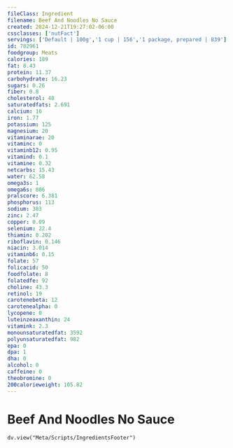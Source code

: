 ```yaml
---
fileClass: Ingredient
filename: Beef And Noodles No Sauce
created: 2024-12-21T19:27:02-06:00
cssclasses: ['nutFact']
servings: ['Default | 100g','1 cup | 156','1 package, prepared | 839']
id: 782961
foodgroup: Meats
calories: 189
fat: 8.43
protein: 11.37
carbohydrate: 16.23
sugars: 0.26
fiber: 0.8
cholesterol: 48
saturatedfats: 2.691
calcium: 16
iron: 1.77
potassium: 125
magnesium: 20
vitaminarae: 20
vitaminc: 0
vitaminb12: 0.95
vitamind: 0.1
vitamine: 0.32
netcarbs: 15.43
water: 62.58
omega3s: 1
omega6s: 886
pralscore: 6.381
phosphorus: 113
sodium: 383
zinc: 2.47
copper: 0.09
selenium: 22.4
thiamin: 0.202
riboflavin: 0.146
niacin: 3.014
vitaminb6: 0.15
folate: 57
folicacid: 50
foodfolate: 8
folatedfe: 92
choline: 43.3
retinol: 19
carotenebeta: 12
carotenealpha: 0
lycopene: 0
luteinzeaxanthin: 24
vitamink: 2.3
monounsaturatedfat: 3592
polyunsaturatedfat: 982
epa: 0
dpa: 1
dha: 0
alcohol: 0
caffeine: 0
theobromine: 0
200calorieweight: 105.82
---
```


# Beef And Noodles No Sauce

```dataviewjs
dv.view("Meta/Scripts/IngredientsFooter")
```